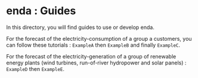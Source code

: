 # enda : Guides

In this directory, you will find guides to use or develop enda.

For the forecast of the electricity-consumption of a group a customers, you can follow these tutorials : `ExampleA` then `ExampleB` and finally `ExampleC`. 

For the forecast of the electricity-generation of a group of renewable energy plants (wind turbines, run-of-river hydropower and solar panels) : `ExampleD` then `ExampleE`.


